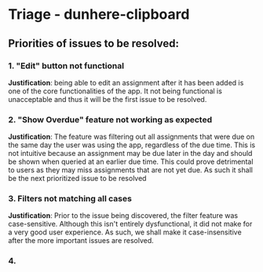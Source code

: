 
# Triage - dunhere-clipboard

## Priorities of issues to be resolved:

### 1. "Edit" button not functional
**Justification**: being able to edit an assignment after it has been added is one of the core functionalities of the app. It not being functional is unacceptable and thus it will be the first issue to be resolved.

### 2. "Show Overdue" feature not working as expected
**Justification**: The feature was filtering out all assignments that were due on the same day the user was using the app, regardless of the due time. This is not intuitive because an assignment may be due later in the day and should be shown when queried at an earlier due time.
This could prove detrimental to users as they may miss assignments that are not yet due. As such it shall be the next prioritized issue to be resolved


### 3. Filters not matching all cases
**Justification**: Prior to the issue being discovered, the filter feature was case-sensitive. Although this isn't entirely dysfunctional, it did not make for a very good user experience. As such, we shall make it case-insensitive after the more important issues are resolved. 

### 4. 
